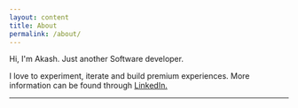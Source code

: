 ```yaml
---
layout: content
title: About
permalink: /about/
---
```

Hi, I'm Akash. Just another Software developer.

I love to experiment, iterate and build premium experiences. More information can be found through <a href="https://www.linkedin.com/in/atomicnumber1/" data-network="LinkedIn" data-proofer-ignore>LinkedIn.</a>

----
